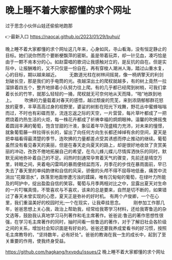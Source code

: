 # 晚上睡不着大家都懂的求个网址
过于思念小伙伴山娃还偷偷地跑那

👉最新入口 https://naocai.github.io/2023/01/29/buhui/

晚上睡不着大家都懂的求个网址这几年来，心身如风，寻山看海，没有恒定静止的目标。她们说你然而个要断梗飘萍的密斯。虽是带着玩弄，却一针见血，凑巧恰是由于一颗不肯本分的心。如赵雷唱的歌词让我感触对立的，是反抗的自在。但是实际中，让报酬难的，又不只仅是一份自在。再有穿梭人潮洲人海，踏过山重水复，心的目标，期以越来越近。
　　无数道光柱在树林间摇晃，像一柄炳擎天的利剑划破长空，那是我们的手电筒的光。夜越深出土的爬杈就越多，有的树上竟然一拉溜排着四五个，整齐地排着小队努力往上爬。有的几乎都已经爬到树梢，可我们拿着长长的竹竿，就那么轻轻的一捅，爬杈就无可奈何地从天而降，“啪”地跌到地上。
　　吹拂的力量载着对春天的感悟，越过颓废的荒芜，来到浓荫郁郁群花怒放的夏季，丰草高高过身的视野里，婆娑的树影在阳光下戏舞，野花丛中蜜蜂嗡嗡而过，不时也有彩碟而至，流连忘返之际的天空，一片营营，每片草叶都成了一把燃烧着灼热生活的火炬，每一株花卉都成了祈祷幸福的炯炯眼神。温馨的吹拂摇曳着圆润丰满的葡萄，饱含甘甜的汁液，象征着年华茂盛精力充沛，对未来的憧憬，就象葡萄藤一样拉得长长的，留出了向任何方向生长都还绰绰有余的空间，夏天是把幸福看得最清楚的季节，连吹拂的力量都差点受其诱惑而停止推动的继续。葡萄虽然没有看见春天的美丽，但是在春天走向夏天的路上，却是很好地收敛了贪赏美丽的冲动，孜孜不倦地拓展自己的希望，在鸟儿蜂儿蝶儿尽情挥洒快乐的同时，默默无闻地弥补着自己的不足。闷热时刻通常孕育着天气的骤变，先前还是晴空万里，转眼之间，夹着电闪雷鸣的暴雨便倾盆而泻，月季花的步伐在暴雨面前，早已失去了春天里的单纯韵律和自信的风采，骄傲的头颅不得不屈辱地低垂，痛苦中流淌出“花瓣泪水”，跌落至地面惨遭污浊的蹂躏，唯有沉甸甸的葡萄，在绿叶力所能及的呵护中，绽出盈盈自信的笑容。葡萄与月季两相对比之中，显露出夏天对生命的一片叮嘱真情，不管喜欢与不喜欢，该来的总是要来，自然是切不断的，如果错过了春天未曾实现的心愿，夏天正是弥补的好时机。
有两个卢俊卿，一个在心里，我们重温美好的校园时光;一个在现实，让我牵挂思念。
　　刚参加工作那几年，爸爸思想上关心我，政治上帮助我，经常给我寄学习材料，还给我寄鲁迅的杂文选等，鼓励我认真地学习马列著作和毛主席著作。爸爸说:鲁迅的著作思想性很强，在学习毛主席著作的同时，抽时间看一些鲁迅的著作，对于了解旧社会各阶级之间的关系，增加社会知识面是有好处的。爸爸还要我养成爱看书的好习惯，按照毛主席教导的，“坚持数年，必有好处”。爸爸的教诲在我一生的成长中，起到了至关重要的作用，使我终身受益。

https://github.com/hagkang/hxvpdu/issues/2
晚上睡不着大家都懂的求个网址
